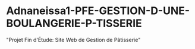 # Adnaneissa1-PFE-GESTION-D-UNE-BOULANGERIE-P-TISSERIE
"Projet Fin d'Étude: Site Web de Gestion de Pâtisserie"
